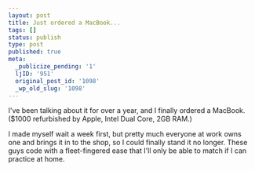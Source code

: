 ```yaml
---
layout: post
title: Just ordered a MacBook...
tags: []
status: publish
type: post
published: true
meta:
  _publicize_pending: '1'
  ljID: '951'
  original_post_id: '1098'
  _wp_old_slug: '1098'
---
```

I've been talking about it for over a year, and I finally ordered a MacBook.  ($1000 refurbished by Apple, Intel Dual Core, 2GB RAM.)

I made myself wait a week first, but pretty much everyone at work owns one and brings it in to the shop, so I could finally stand it no longer.  These guys code with a fleet-fingered ease that I'll only be able to match if I can practice at home.

